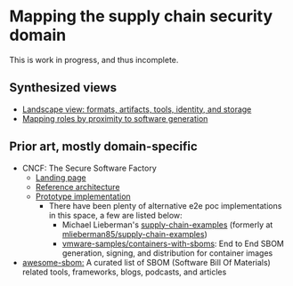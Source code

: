 # Mapping the supply chain security domain

This is work in progress, and thus incomplete.

## Synthesized views

* [Landscape view: formats, artifacts, tools, identity, and storage](https://docs.google.com/drawings/d/1H0B9oKP_WN6wNlLqUjlVxC4PYLMzuDk002PfYJ0lyz4/edit?usp=sharing)
* [Mapping roles by proximity to software generation](https://docs.google.com/drawings/d/14mi30Gd45RNCguXjgBdYb9TNhNxIFTJuyZjdyPWJBHc/edit)

## Prior art, mostly domain-specific

* CNCF: The Secure Software Factory
  * [Landing page](https://thesecuresoftwarefactory.github.io/ssf/)
  * [Reference architecture](https://docs.google.com/document/d/1FwyOIDramwCnivuvUxrMmHmCr02ARoA3jw76o1mGfGQ/edit)
  * [Prototype implementation](https://github.com/thesecuresoftwarefactory/ssf)
    * There have been plenty of alternative e2e poc implementations in this space, a few are listed below:
      * Michael Lieberman's [supply-chain-examples](https://github.com/thesecuresoftwarefactory/ssf) (formerly at [mlieberman85/supply-chain-examples](https://github.com/mlieberman85/supply-chain-examples))
      * [vmware-samples/containers-with-sboms](https://github.com/vmware-samples/containers-with-sboms): End to End SBOM generation, signing, and distribution for container images
* [awesome-sbom:](https://github.com/awesomeSBOM/awesome-sbom) A curated list of SBOM (Software Bill Of Materials) related tools, frameworks, blogs, podcasts, and articles
